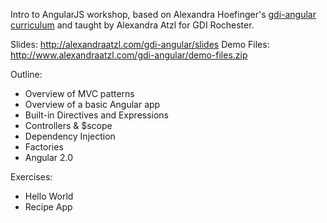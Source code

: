 Intro to AngularJS workshop, based on Alexandra Hoefinger's [gdi-angular curriculum](https://github.com/ahoef/gdi-angular) and taught by Alexandra Atzl for GDI Rochester.

Slides: http://alexandraatzl.com/gdi-angular/slides
Demo Files: http://www.alexandraatzl.com/gdi-angular/demo-files.zip

Outline:
- Overview of MVC patterns
- Overview of a basic Angular app
- Built-in Directives and Expressions
- Controllers & $scope
- Dependency Injection
- Factories
- Angular 2.0

Exercises:
- Hello World
- Recipe App